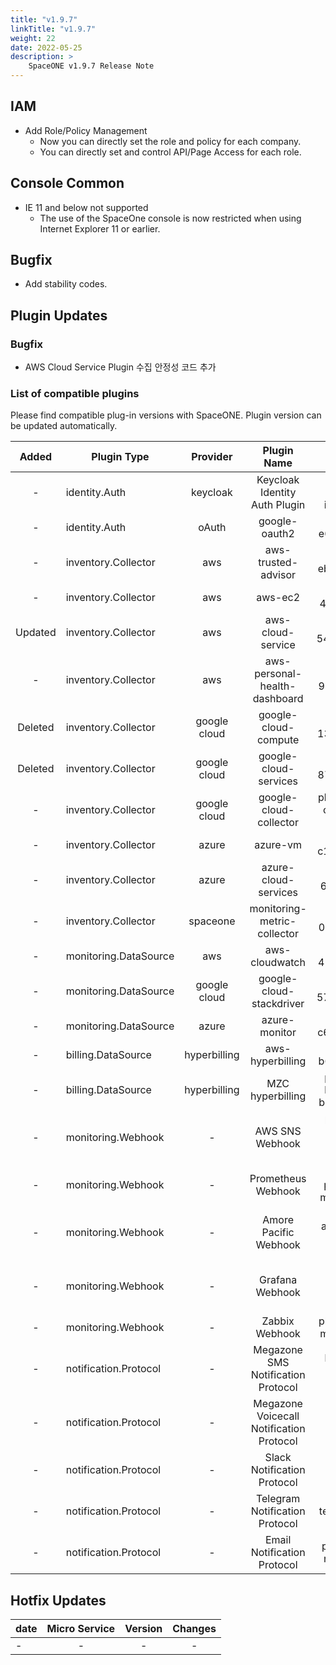 ```yaml
---
title: "v1.9.7"
linkTitle: "v1.9.7"
weight: 22
date: 2022-05-25
description: >
    SpaceONE v1.9.7 Release Note
---
```


## IAM
- Add Role/Policy Management
  - Now you can directly set the role and policy for each company.
  - You can directly set and control API/Page Access for each role.


## Console Common
- IE 11 and below not supported
  - The use of the SpaceOne console is now restricted when using Internet Explorer 11 or earlier.


## Bugfix
- Add stability codes.


## Plugin Updates

### Bugfix
- AWS Cloud Service Plugin 수집 안정성 코드 추가


### List of compatible plugins

Please find compatible plug-in versions with SpaceONE.
Plugin version can be updated automatically.

|  Added  | Plugin Type           |   Provider   |               Plugin Name                |               Plugin_id                 |
|:-------:|-----------------------|:------------:|:----------------------------------------:|:---------------------------------------:|
|    -    | identity.Auth         |   keycloak   |      Keycloak Identity Auth Plugin       |      plugin-keycloak-identity-auth      |
|    -    | identity.Auth         |    oAuth     |              google-oauth2               |           plugin-e6b1b0bbacc6           |
|    -    | inventory.Collector   |     aws      |           aws-trusted-advisor            |           plugin-eb120a41bb8d           |
|    -    | inventory.Collector   |     aws      |                 aws-ec2                  |           plugin-49f224ef6d36           |
| Updated | inventory.Collector   |     aws      |            aws-cloud-service             |           plugin-54487559e402           |
|    -    | inventory.Collector   |     aws      |      aws-personal-health-dashboard       |           plugin-986155af217b           |
| Deleted | inventory.Collector   | google cloud |           google-cloud-compute           |           plugin-13c3051967ce           |
| Deleted | inventory.Collector   | google cloud |          google-cloud-services           |           plugin-87dc35ecb550           |
|    -    | inventory.Collector   | google cloud |          google-cloud-collector          |   plugin-google-cloud-inven-collector   |
|    -    | inventory.Collector   |    azure     |                 azure-vm                 |           plugin-c1104066ca52           |
|    -    | inventory.Collector   |    azure     |           azure-cloud-services           |           plugin-6fec638f139c           |
|    -    | inventory.Collector   |   spaceone   |       monitoring-metric-collector        |           plugin-023782c156cf           |
|    -    | monitoring.DataSource |     aws      |              aws-cloudwatch              |           plugin-41782f6158bb           |
|    -    | monitoring.DataSource | google cloud |         google-cloud-stackdriver         |           plugin-57773973639a           |
|    -    | monitoring.DataSource |    azure     |              azure-monitor               |           plugin-c6c14566298c           |
|    -    | billing.DataSource    | hyperbilling |             aws-hyperbilling             |           plugin-b60505e70f9d           |
|    -    | billing.DataSource    | hyperbilling |             MZC hyperbilling             | plugin-mzc-hyperbilling-bill-datasource |
|    -    | monitoring.Webhook    |      -       |             AWS SNS Webhook              |    plugin-aws-sns-monitoring-webhook    |
|    -    | monitoring.Webhook    |      -       |            Prometheus Webhook            |      plugin-prometheus-mon-webhook      |
|    -    | monitoring.Webhook    |      -       |          Amore Pacific Webhook           | plugin-amorepacific-monitoring-webhook  |
|    -    | monitoring.Webhook    |      -       |             Grafana Webhook              |    plugin-grafana-monitoring-webhook    |
|    -    | monitoring.Webhook    |      -       |              Zabbix Webhook              |        plugin-zabbix-mon-webhook        |
|    -    | notification.Protocol |      -       |    Megazone SMS Notification Protocol    |    plugin-sms-notification-protocol     |
|    -    | notification.Protocol |      -       | Megazone Voicecall Notification Protocol | plugin-voicecall-notification-protocol  |
|    -    | notification.Protocol |      -       |       Slack Notification Protocol        |       slack-notification-protocol       |
|    -    | notification.Protocol |      -       |      Telegram Notification Protocol      |      plugin-telegram-noti-protocol      |
|    -    | notification.Protocol |      -       |       Email Notification Protocol        |       plugin-email-noti-protocol        |


## Hotfix Updates
| date | Micro Service | Version | Changes |
|-----|:-------------:|:-------:|:----:|
| -   |       -       |    -    |  -   |
